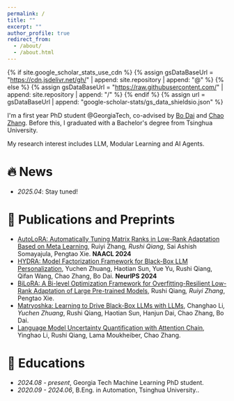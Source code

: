 ```yaml
---
permalink: /
title: ""
excerpt: ""
author_profile: true
redirect_from: 
  - /about/
  - /about.html
---
```


{% if site.google_scholar_stats_use_cdn %}
{% assign gsDataBaseUrl = "https://cdn.jsdelivr.net/gh/" | append: site.repository | append: "@" %}
{% else %}
{% assign gsDataBaseUrl = "https://raw.githubusercontent.com/" | append: site.repository | append: "/" %}
{% endif %}
{% assign url = gsDataBaseUrl | append: "google-scholar-stats/gs_data_shieldsio.json" %}

<span class='anchor' id='about-me'></span>

I'm a first year PhD student @GeorgiaTech, co-advised by [Bo Dai](https://bo-dai.github.io/) and [Chao Zhang](http://chaozhang.org/). Before this, I graduated with a Bachelor's degree from Tsinghua University.

My research interest includes LLM, Modular Learning and AI Agents.


# 🔥 News
- *2025.04*: Stay tuned! 


# 📝 Publications and Preprints

- [AutoLoRA: Automatically Tuning Matrix Ranks in Low-Rank Adaptation Based on Meta Learning](https://arxiv.org/abs/2403.09113), Ruiyi Zhang<sup>*</sup>, Rushi Qiang<sup>*</sup>, Sai Ashish Somayajula, Pengtao Xie. **NAACL 2024**
- [HYDRA: Model Factorization Framework for Black-Box LLM Personalization](https://arxiv.org/abs/2406.02888), Yuchen Zhuang, Haotian Sun, Yue Yu, Rushi Qiang, Qifan Wang, Chao Zhang, Bo Dai. **NeurIPS 2024**
- [BiLoRA: A Bi-level Optimization Framework for Overfitting-Resilient Low-Rank Adaptation of Large Pre-trained Models](https://arxiv.org/abs/2403.13037), Rushi Qiang<sup>*</sup>, Ruiyi Zhang<sup>*</sup>, Pengtao Xie.
- [Matryoshka: Learning to Drive Black-Box LLMs with LLMs](https://arxiv.org/abs/2410.20749), Changhao Li<sup>*</sup>, Yuchen Zhuang<sup>*</sup>, Rushi Qiang, Haotian Sun, Hanjun Dai, Chao Zhang, Bo Dai.
- [Language Model Uncertainty Quantification with Attention Chain](https://arxiv.org/abs/2503.19168), Yinghao Li, Rushi Qiang, Lama Moukheiber, Chao Zhang.

# 📖 Educations
- *2024.08 - present*, Georgia Tech Machine Learning PhD student. 
- *2020.09 - 2024.06*, B.Eng. in Automation, Tsinghua University.. 


